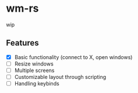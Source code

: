 # wm-rs

wip

## Features
- [x] Basic functionality (connect to X, open windows)
- [ ] Resize windows
- [ ] Multiple screens
- [ ] Customizable layout through scripting
- [ ] Handling keybinds
